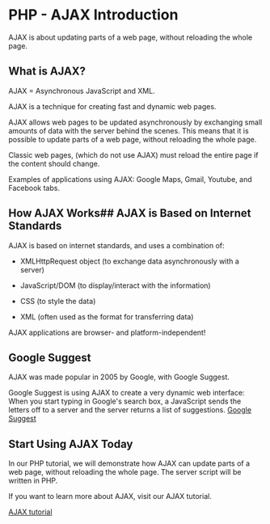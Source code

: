 


# PHP - AJAX Introduction




AJAX is about updating parts of a web page, without reloading the whole page.
## What is AJAX?


AJAX = Asynchronous JavaScript and XML.


AJAX is a technique for creating fast and dynamic web pages.


AJAX allows web pages to be updated asynchronously by exchanging small 
amounts of data with the server behind the scenes. This means that it is 
possible to update parts of a web page, without reloading the whole page.


Classic web pages, (which do not use AJAX) must reload the entire page if the 
content should change.


Examples of applications using AJAX: Google Maps, Gmail, Youtube, and 
Facebook tabs.
## How AJAX Works## AJAX is Based on Internet Standards


AJAX is based on internet standards, and uses a combination of:
* XMLHttpRequest object (to exchange data asynchronously with a server)


* JavaScript/DOM (to display/interact with the information)


* CSS (to style the data)


* XML (often used as the format for transferring data)

AJAX applications are browser- and platform-independent!

## Google Suggest


AJAX was made popular in 2005 by Google, with Google Suggest.


Google Suggest 
is using AJAX to create a very dynamic web interface: 
When you start typing in Google's search box, a JavaScript sends the letters off 
to a server and the server returns a list of suggestions.
[Google Suggest](http://www.google.com/)

## Start Using AJAX Today


In our PHP tutorial, we will demonstrate how AJAX can update parts of a web 
page, without reloading the whole page. The server script will be written in PHP.


If you want to learn more about AJAX, visit our AJAX tutorial.

[AJAX tutorial](/xml/ajax_intro.asp)
